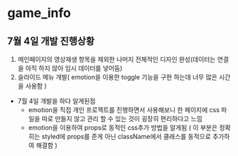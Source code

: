 # game_info

## 7월 4일 개발 진행상황
1. 메인페이지의 영상재생 항목을 제외한 나머지 전체적인 디자인 완성(데이터는 연결을 아직 하지 않아 임시 데이터를 넣어둠)
2. 슬라이드 메뉴 개발( emotion을 이용한 toggle 기능을 구현 하는데 너무 많은 시간을 사용함 )

+ 7월 4일 개발을 하다 알게된점
  + emotion을 직접 개인 프로젝트를 진행하면서 사용해보니 한 페이지에 css 파일을 따로 만들지 않고 관리 할 수 있는 것이 굉장히 
  편리하다고 느낌
  + emotion을 이용하여 props로 동적인 css추가 방법을 알게됨 ( 이 부분은 정확히는 styled에 props를 준게 아닌 className에서 
  클래스를 동적으로 추가하여 해결함 )
  
